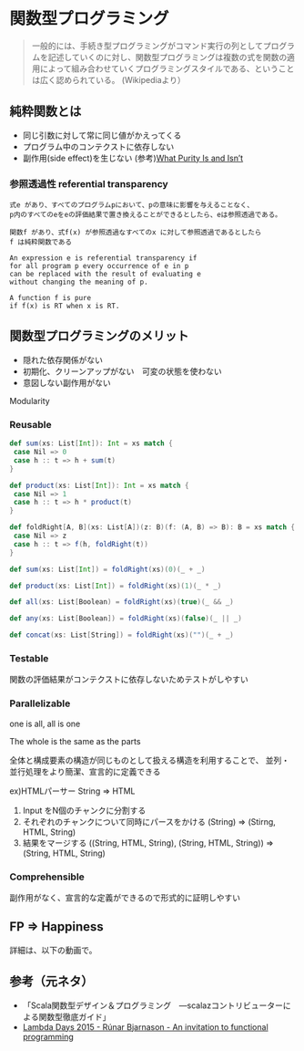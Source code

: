 # 関数型プログラミング
> 一般的には、手続き型プログラミングがコマンド実行の列としてプログラムを記述していくのに対し、関数型プログラミングは複数の式を関数の適用によって組み合わせていくプログラミングスタイルである、ということは広く認められている。 (Wikipediaより）

## 純粋関数とは
- 同じ引数に対して常に同じ値がかえってくる
- プログラム中のコンテクストに依存しない
- 副作用(side effect)を生じない
  (参考)[What Purity Is and Isn’t](http://blog.higher-order.com/blog/2012/09/13/what-purity-is-and-isnt/)

### 参照透過性 referential transparency
```
式e があり、すべてのプログラムpにおいて、pの意味に影響を与えることなく、
p内のすべてのeをeの評価結果で置き換えることができるとしたら、eは参照透過である。

関数f があり、式f(x) が参照透過なすべてのx に対して参照透過であるとしたら
f は純粋関数である

An expression e is referential transparency if
for all program p every occurrence of e in p
can be replaced with the result of evaluating e
without changing the meaning of p.

A function f is pure
if f(x) is RT when x is RT.
```
## 関数型プログラミングのメリット
- 隠れた依存関係がない
- 初期化、クリーンアップがない　可変の状態を使わない
- 意図しない副作用がない

Modularity
### Reusable

```scala
def sum(xs: List[Int]): Int = xs match {
 case Nil => 0
 case h :: t => h + sum(t)
}

def product(xs: List[Int]): Int = xs match {
 case Nil => 1
 case h :: t => h * product(t)
}
```

```scala
def foldRight[A, B](xs: List[A])(z: B)(f: (A, B) => B): B = xs match {
 case Nil => z
 case h :: t => f(h, foldRight(t))
}

def sum(xs: List[Int]) = foldRight(xs)(0)(_ + _)

def product(xs: List[Int]) = foldRight(xs)(1)(_ * _)

def all(xs: List[Boolean) = foldRight(xs)(true)(_ && _)

def any(xs: List[Boolean]) = foldRight(xs)(false)(_ || _)

def concat(xs: List[String]) = foldRight(xs)("")(_ + _)
```

### Testable
関数の評価結果がコンテクストに依存しないためテストがしやすい
### Parallelizable
one is all, all is one

The whole is the same as the parts

全体と構成要素の構造が同じものとして扱える構造を利用することで、
並列・並行処理をより簡潔、宣言的に定義できる

ex)HTMLパーサー String => HTML
 1. Input をN個のチャンクに分割する
 2. それぞれのチャンクについて同時にパースをかける (String) => (Stirng, HTML, String)
 3. 結果をマージする ((String, HTML, String), (String, HTML, String)) => (String, HTML, String)
 

### Comprehensible
副作用がなく、宣言的な定義ができるので形式的に証明しやすい

## FP => Happiness
詳細は、以下の動画で。

## 参考（元ネタ）
- 「Scala関数型デザイン＆プログラミング　―scalazコントリビューターによる関数型徹底ガイド」
- [Lambda Days 2015 - Rúnar Bjarnason - An invitation to functional programming](https://www.youtube.com/watch?v=aa7jh1J4xNs)
